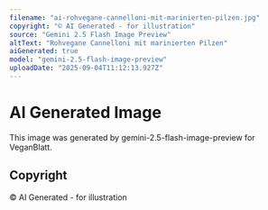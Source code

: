```yaml
---
filename: "ai-rohvegane-cannelloni-mit-marinierten-pilzen.jpg"
copyright: "© AI Generated - for illustration"
source: "Gemini 2.5 Flash Image Preview"
altText: "Rohvegane Cannelloni mit marinierten Pilzen"
aiGenerated: true
model: "gemini-2.5-flash-image-preview"
uploadDate: "2025-09-04T11:12:13.927Z"
---
```


# AI Generated Image

This image was generated by gemini-2.5-flash-image-preview for VeganBlatt.

## Copyright
© AI Generated - for illustration
